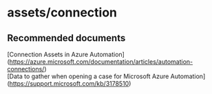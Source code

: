 
<properties
    pageTitle="assets/connection"
    description="32501535Assetsconnection"
    service="microsoft.automation"
    resource="automationaccounts"
    authors="adoyle"
    displayorder=""
    selfHelpType="generic"
    supportTopicIds="32501535"
    resourceTags=""
    productPesIds="15607"
    cloudEnvironments="public"
/>

# assets/connection


## **Recommended documents**
[Connection Assets in Azure Automation]
(https://azure.microsoft.com/documentation/articles/automation-connections/) <br>
[Data to gather when opening a case for Microsoft Azure Automation]
(https://support.microsoft.com/kb/3178510)